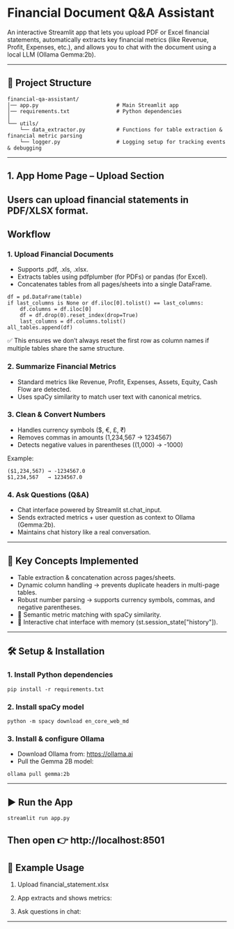 # Financial Document Q&A Assistant

An interactive Streamlit app that lets you upload PDF or Excel financial statements, automatically extracts key financial metrics (like Revenue, Profit, Expenses, etc.), and allows you to chat with the document using a local LLM (Ollama Gemma:2b).

---
## 📂 Project Structure
```
financial-qa-assistant/
│── app.py                         # Main Streamlit app
│── requirements.txt               # Python dependencies
│
└── utils/
    └── data_extractor.py          # Functions for table extraction & financial metric parsing
    └── logger.py                  # Logging setup for tracking events & debugging

```
--- 
##  1. App Home Page – Upload Section
Users can upload financial statements in **PDF/XLSX** format.  
---
## Workflow

### 1. Upload Financial Documents
- Supports .pdf, .xls, .xlsx.
- Extracts tables using pdfplumber (for PDFs) or pandas (for Excel).
- Concatenates tables from all pages/sheets into a single DataFrame.
```
df = pd.DataFrame(table)
if last_columns is None or df.iloc[0].tolist() == last_columns:
    df.columns = df.iloc[0]
    df = df.drop(0).reset_index(drop=True)
    last_columns = df.columns.tolist()
all_tables.append(df)
```
✅ This ensures we don’t always reset the first row as column names if multiple tables share the same structure.

### 2. Summarize Financial Metrics
- Standard metrics like Revenue, Profit, Expenses, Assets, Equity, Cash Flow are detected.
- Uses spaCy similarity to match user text with canonical metrics.

### 3. Clean & Convert Numbers
- Handles currency symbols ($, €, £, ₹)
- Removes commas in amounts (1,234,567 → 1234567)
- Detects negative values in parentheses ((1,000) → -1000)

Example:
```
($1,234,567) → -1234567.0
$1,234,567   → 1234567.0

```
### 4. Ask Questions (Q&A)

- Chat interface powered by Streamlit st.chat_input.
- Sends extracted metrics + user question as context to Ollama (Gemma:2b).
- Maintains chat history like a real conversation.
---
## 🔑 Key Concepts Implemented

- Table extraction & concatenation across pages/sheets.
-  Dynamic column handling → prevents duplicate headers in multi-page tables.
- Robust number parsing → supports currency symbols, commas, and negative parentheses.
- 🤖 Semantic metric matching with spaCy similarity.
- 💬 Interactive chat interface with memory (st.session_state["history"]).
--- 

## 🛠️ Setup & Installation
### 1. Install Python dependencies
```
pip install -r requirements.txt
```
### 2. Install spaCy model
```
python -m spacy download en_core_web_md
```
### 3. Install & configure Ollama
- Download Ollama from: https://ollama.ai
- Pull the Gemma 2B model:
```
ollama pull gemma:2b
```
--- 
## ▶️ Run the App
```
streamlit run app.py
```
Then open 👉 http://localhost:8501
---

## 🎯 Example Usage
1. Upload financial_statement.xlsx

2. App extracts and shows metrics:

3. Ask questions in chat:

---

